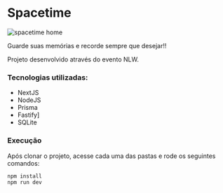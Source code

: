 # Spacetime

![spacetime home](https://github.com/sillasHead/spacetime/assets/55605395/a45c5a95-ce57-4687-876d-fb3d0177938b)

Guarde suas memórias e recorde sempre que desejar!!

Projeto desenvolvido através do evento NLW.

### Tecnologias utilizadas:
  - NextJS
  - NodeJS
  - Prisma
  - Fastify]
  - SQLite

### Execução
Após clonar o projeto, acesse cada uma das pastas e rode os seguintes comandos:
```sh
npm install
npm run dev
```
